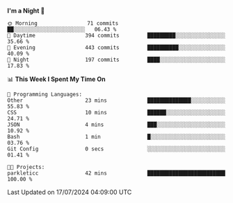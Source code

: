 <!--START_SECTION:waka-->
**I'm a Night 🦉** 

```text
🌞 Morning                71 commits          ██░░░░░░░░░░░░░░░░░░░░░░░   06.43 % 
🌆 Daytime                394 commits         █████████░░░░░░░░░░░░░░░░   35.66 % 
🌃 Evening                443 commits         ██████████░░░░░░░░░░░░░░░   40.09 % 
🌙 Night                  197 commits         ████░░░░░░░░░░░░░░░░░░░░░   17.83 % 
```


📊 **This Week I Spent My Time On** 

```text
💬 Programming Languages: 
Other                    23 mins             ██████████████░░░░░░░░░░░   55.83 % 
CSS                      10 mins             ██████░░░░░░░░░░░░░░░░░░░   24.71 % 
JSON                     4 mins              ███░░░░░░░░░░░░░░░░░░░░░░   10.92 % 
Bash                     1 min               █░░░░░░░░░░░░░░░░░░░░░░░░   03.76 % 
Git Config               0 secs              ░░░░░░░░░░░░░░░░░░░░░░░░░   01.41 % 

🐱‍💻 Projects: 
parkleticc               42 mins             █████████████████████████   100.00 % 
```


 Last Updated on 17/07/2024 04:09:00 UTC
<!--END_SECTION:waka-->
